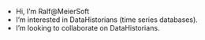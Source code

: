 - Hi, I’m Ralf@MeierSoft
- I’m interested in DataHistorians (time series databases).
- I’m looking to collaborate on DataHistorians.

<!---
MeierSoft/MeierSoft is a ✨ special ✨ repository because its `README.md` (this file) appears on your GitHub profile.
You can click the Preview link to take a look at your changes.
--->
